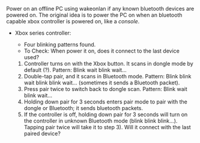 Power on an offline PC using wakeonlan if any known bluetooth devices are powered on.
The original idea is to power the PC on when an bluetooth capable xbox controller is
powered on, like a _console_.

- Xbox series controller:
  - Four blinking patterns found.
  - To Check: When power it on, does it connect to the last device used? 

  1. Controller turns on with the Xbox button. It scans in dongle mode by default (?). Pattern: Blink wait blink wait...
  2. Double-tap pair, and it scans in Bluetooth mode. Pattern: Blink blink wait blink blink wait... (sometimes it sends a Bluetooth packet).
  3. Press pair twice to switch back to dongle scan. Pattern: Blink wait blink wait...
  4. Holding down pair for 3 seconds enters pair mode to pair with the dongle or Bluetooth; it sends bluetooth packets.
  5. If the controller is off, holding down pair for 3 seconds will turn on the controller in unknown Bluetooth mode (blink blink blink...). Tapping pair twice will take it to step 3). Will it connect with the last paired device?
